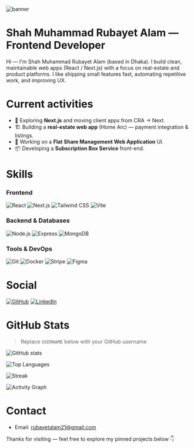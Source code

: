 ![banner](https://i.ibb.co.com/BdyNkzT/Navy-Blue-Geometric-Technology-Linked-In-Banner.png) <!-- replace with banner image (recommended ~1200x300) -->

# Shah Muhammad Rubayet Alam — Frontend Developer

Hi — I'm Shah Muhammad Rubayet Alam (based in Dhaka). I build clean, maintainable web apps (React / Next.js) with a focus on real-estate and product platforms. I like shipping small features fast, automating repetitive work, and improving UX.

# Current activities
- 🚀 Exploring **Next.js** and moving client apps from CRA → Next.
- 🏗 Building a **real-estate web app** (Home Arc) — payment integration & listings.
- 🧭 Working on a **Flat Share Management Web Application** UI.
- 📦 Developing a **Subscription Box Service** front-end.

# Skills

### Frontend
![React](https://img.shields.io/badge/-React-20232A?logo=react&logoColor=61DAFB) 
![Next.js](https://img.shields.io/badge/-Next.js-000000?logo=next.js&logoColor=white)
![Tailwind CSS](https://img.shields.io/badge/-Tailwind_CSS-06B6D4?logo=tailwindcss&logoColor=white)
![Vite](https://img.shields.io/badge/-Vite-646CFF?logo=vite&logoColor=white)

### Backend & Databases
![Node.js](https://img.shields.io/badge/-Node.js-339933?logo=node.js&logoColor=white)
![Express](https://img.shields.io/badge/-Express-000000?logo=express&logoColor=white)
![MongoDB](https://img.shields.io/badge/-MongoDB-47A248?logo=mongodb&logoColor=white)

### Tools & DevOps
![Git](https://img.shields.io/badge/-Git-F05032?logo=git&logoColor=white)
![Docker](https://img.shields.io/badge/-Docker-2496ED?logo=docker&logoColor=white)
![Stripe](https://img.shields.io/badge/-Stripe-635BFF?logo=stripe&logoColor=white)
![Figma](https://img.shields.io/badge/-Figma-F24E1E?logo=figma&logoColor=white)

# Social
[![GitHub](https://img.shields.io/badge/GitHub-@USERNAME-181717?logo=github&logoColor=white)](https://github.com/rubayetalam21)
[![LinkedIn](https://img.shields.io/badge/LinkedIn-Connect-blue?logo=linkedin)](https://linkedin.com/in/smrubayetalam)


# GitHub Stats
> Replace `USERNAME` below with your GitHub username

![GitHub stats](https://github-readme-stats.vercel.app/api?username=rubayetalam21&show_icons=true&count_private=true&theme=default)

![Top Languages](https://github-readme-stats.vercel.app/api/top-langs?username=rubayetalam21&layout=compact&theme=default)

![Streak](https://github-readme-streak-stats.herokuapp.com?user=rubayetalam21&theme=default)

<!-- Optional: activity graph -->
![Activity Graph](https://activity-graph.herokuapp.com/graph?username=rubayetalam21&theme=github)

# Contact
- Email: rubayetalam21@gmail.com


<!-- small footer -->
Thanks for visiting — feel free to explore my pinned projects below 👇
